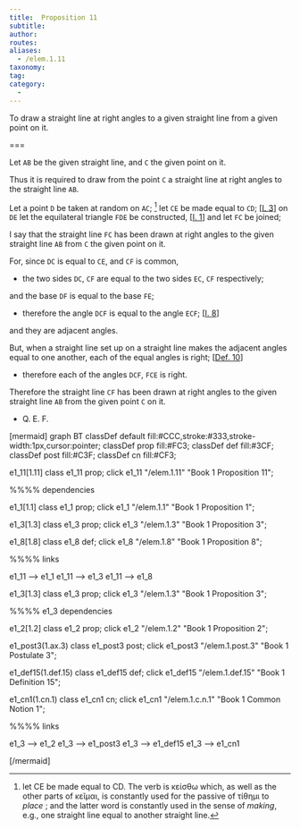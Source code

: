 ```yaml
---
title:  Proposition 11
subtitle:
author:
routes:
aliases:
  - /elem.1.11
taxonomy:
tag:
category:
  -
---
```


To draw a straight line at right angles to a given straight line from a given point on it.


===

Let `AB` be the given straight line, and `C` the given point on it. 

Thus it is required to draw from the point `C` a straight line at right angles to the straight line `AB`.

Let a point `D` be taken at random on `AC`; [^1] let `CE` be made equal to `CD`; [<a href="/elem.1.3">I. 3</a>] on `DE` let the equilateral triangle `FDE` be constructed, [<a href="/elem.1.1">I. 1</a>] and let `FC` be joined; 

I say that the straight line `FC` has been drawn at right <lb n="15"/>angles to the given straight line `AB` from `C` the given point on it.

For, since `DC` is equal to `CE`, and `CF` is common, 

- the two sides `DC`, `CF` are equal to the two sides `EC`, <lb n="20"/>`CF` respectively;

and the base `DF` is equal to the base `FE`; 

- therefore the angle `DCF` is equal to the angle `ECF`; [<a href="/elem.1.8">I. 8</a>]

 and they are adjacent angles.

But, when a straight line set up on a straight line makes <lb n="25"/>the adjacent angles equal to one another, each of the equal angles is right; [<a href="/elem.1.def.10">Def. 10</a>] 

- therefore each of the angles `DCF`, `FCE` is right.

Therefore the straight line `CF` has been drawn at right angles to the given straight line `AB` from the given point <lb n="30"/>`C` on it.

- Q. E. F.


[mermaid]
graph BT
classDef default fill:#CCC,stroke:#333,stroke-width:1px,cursor:pointer;
classDef prop fill:#FC3;
classDef def fill:#3CF;
classDef post fill:#C3F;
classDef cn fill:#CF3;

e1_11[1.11]
class e1_11 prop; 
click e1_11 "/elem.1.11" "Book 1 Proposition 11";

%%%% dependencies

e1_1[1.1]
class e1_1 prop; 
click e1_1 "/elem.1.1" "Book 1 Proposition 1";

e1_3[1.3]
class e1_3 prop; 
click e1_3 "/elem.1.3" "Book 1 Proposition 3";

e1_8[1.8]
class e1_8 def; 
click e1_8 "/elem.1.8" "Book 1 Proposition 8";

%%%% links

e1_11 --> e1_1
e1_11 --> e1_3
e1_11 --> e1_8


e1_3[1.3]
class e1_3 prop;
click e1_3 "/elem.1.3" "Book 1 Proposition 3";

%%%% e1_3 dependencies

e1_2[1.2]
class e1_2 prop;
click e1_2 "/elem.1.2" "Book 1 Proposition 2";

e1_post3(1.ax.3)
class e1_post3 post;
click e1_post3 "/elem.1.post.3" "Book 1 Postulate 3";

e1_def15(1.def.15)
class e1_def15 def;
click e1_def15 "/elem.1.def.15" "Book 1 Definition 15";

e1_cn1(1.cn.1)
class e1_cn1 cn;
click e1_cn1 "/elem.1.c.n.1" "Book 1 Common Notion 1";

%%%% links

e1_3 --> e1_2
e1_3 --> e1_post3
e1_3 --> e1_def15
e1_3 --> e1_cn1


[/mermaid]

[^1]: let CE be made equal to CD.
    The verb is <foreign lang="greek">κείσθω</foreign> which, as well as the other parts of <foreign lang="greek">κεῖμαι</foreign>, is constantly used for the passive of <foreign lang="greek">τίθημι</foreign> <quote>to <em>place</em></quote>
; and the latter word is constantly used in the sense of <em>making</em>, e.g., one straight line equal to another straight line.

